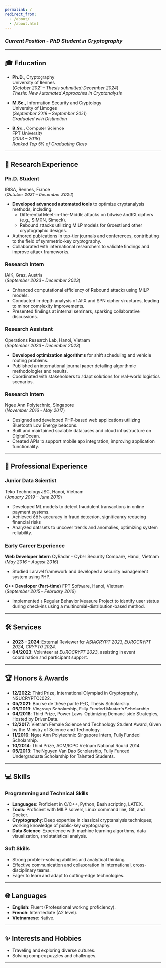 ```yaml
---
permalink: /
redirect_from: 
  - /about/
  - /about.html
---
```


### *Current Position - PhD Student in Cryptography*

---

## 🎓 Education

- **Ph.D.**, Cryptography\
  University of Rennes\
  (*October 2021 – Thesis submitted: December 2024*)\
  *Thesis: New Automated Approaches in Cryptanalysis*

- **M.Sc.**, Information Security and Cryptology\
  University of Limoges\
  (*September 2019 – September 2021*)\
  *Graduated with Distinction*

- **B.Sc.**, Computer Science\
  FPT University\
  (*2013 – 2018*)\
  *Ranked Top 5% of Graduating Class*

---

## 🔬 Research Experience

### **Ph.D. Student**

IRISA, Rennes, France\
(*October 2021 – December 2024*)

- **Developed advanced automated tools** to optimize cryptanalysis methods, including:
  - Differential Meet-in-the-Middle attacks on bitwise AndRX ciphers (e.g., SIMON, Simeck).
  - Rebound attacks utilizing MILP models for Groestl and other cryptographic designs.
- Authored publications in top-tier journals and conferences, contributing to the field of symmetric-key cryptography.
- Collaborated with international researchers to validate findings and improve attack frameworks.

### **Research Intern**

IAIK, Graz, Austria\
(*September 2023 – December 2023*)

- Enhanced computational efficiency of Rebound attacks using MILP models.
- Conducted in-depth analysis of ARX and SPN cipher structures, leading to minor complexity improvements.
- Presented findings at internal seminars, sparking collaborative discussions.

### **Research Assistant**

Operations Research Lab, Hanoi, Vietnam\
(*September 2023 – December 2023*)

- **Developed optimization algorithms** for shift scheduling and vehicle routing problems.
- Published an international journal paper detailing algorithmic methodologies and results.
- Coordinated with stakeholders to adapt solutions for real-world logistics scenarios.

### **Research Intern**

Ngee Ann Polytechnic, Singapore\
(*November 2016 – May 2017*)

- Designed and developed PHP-based web applications utilizing Bluetooth Low Energy beacons.
- Built and maintained scalable databases and cloud infrastructure on DigitalOcean.
- Created APIs to support mobile app integration, improving application functionality.

---

## 💼 Professional Experience

### **Junior Data Scientist**

Teko Technology JSC, Hanoi, Vietnam\
(*January 2019 – June 2019*)

- Developed ML models to detect fraudulent transactions in online payment systems.
- Achieved 88% accuracy in fraud detection, significantly reducing financial risks.
- Analyzed datasets to uncover trends and anomalies, optimizing system reliability.

### **Early Career Experience**

**Web Developer Intern**
CyRadar - Cyber Security Company, Hanoi, Vietnam\
(*May 2016 – August 2016*)

- Studied Laravel framework and developed a security management system using PHP.

**C++ Developer (Part-time)**
FPT Software, Hanoi, Vietnam\
(*September 2015 – February 2016*)

- Implemented a Regular Behavior Measure Project to identify user status during check-ins using a multinomial-distribution-based method.

---

## 🛠️ Services

- **2023 – 2024**: External Reviewer for *ASIACRYPT 2023, EUROCRYPT 2024, CRYPTO 2024*.
- **04/2023**: Volunteer at *EUROCRYPT 2023*, assisting in event coordination and participant support.

---

## 🏆 Honors & Awards

- **12/2022**: Third Prize, International Olympiad in Cryptography, NSUCRYPTO2022.
- **05/2021**: Bourse de thèse par le PEC, Thesis Scholarship.
- **05/2019**: Vingroup Scholarship, Fully Funded Master's Scholarship.
- **04/2018**: Third Prize, Power Laws: Optimizing Demand-side Strategies, Hosted by DrivenData.
- **12/2017**: Vietnam Female Science and Technology Student Award, Given by the Ministry of Science and Technology.
- **11/2016**: Ngee Ann Polytechnic Singapore Intern, Fully Funded Scholarship.
- **10/2014**: Third Prize, ACM/ICPC Vietnam National Round 2014.
- **05/2013**: The Nguyen Van Dao Scholarship, Fully Funded Undergraduate Scholarship for Talented Students.

---

## 💻 Skills

### **Programming and Technical Skills**

- **Languages**: Proficient in C/C++, Python, Bash scripting, LATEX.
- **Tools**: Proficient with MILP solvers, Linux command line, Git, and Docker.
- **Cryptography**: Deep expertise in classical cryptanalysis techniques; working knowledge of public-key cryptography.
- **Data Science**: Experience with machine learning algorithms, data visualization, and statistical analysis.

### **Soft Skills**

- Strong problem-solving abilities and analytical thinking.
- Effective communication and collaboration in international, cross-disciplinary teams.
- Eager to learn and adapt to cutting-edge technologies.

---

## 🌐 Languages

- **English**: Fluent (Professional working proficiency).
- **French**: Intermediate (A2 level).
- **Vietnamese**: Native.

---

## ✨ Interests and Hobbies

- Traveling and exploring diverse cultures.
- Solving complex puzzles and challenges.

---



